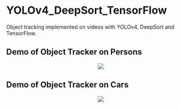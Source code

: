 # YOLOv4_DeepSort_TensorFlow


Object tracking implemented on videos with YOLOv4, DeepSort and TensorFlow.

## Demo of Object Tracker on Persons
<p align="center"><img src="data/helpers/demo.gif"\></p>

## Demo of Object Tracker on Cars
<p align="center"><img src="data/helpers/cars.gif"\></p>


